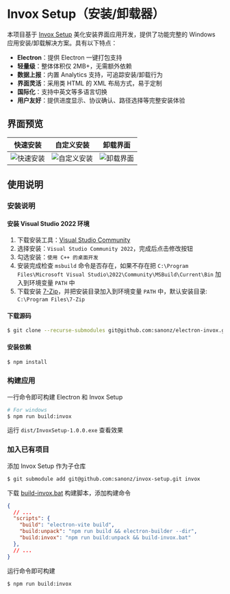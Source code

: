 # Invox Setup（安装/卸载器）

本项目基于 [Invox Setup](https://github.com/sanonz/invox-setup) 美化安装界面应用开发，提供了功能完整的 Windows 应用安装/卸载解决方案。具有以下特点：

- **Electron**：提供 Electron 一键打包支持
- **轻量级**：整体体积仅 2MB+，无需额外依赖
- **数据上报**：内置 Analytics 支持，可追踪安装/卸载行为
- **界面灵活**：采用类 HTML 的 XML 布局方式，易于定制
- **国际化**：支持中英文等多语言切换
- **用户友好**：提供进度显示、协议确认、路径选择等完整安装体验

## 界面预览

| 快速安装 | 自定义安装 | 卸载界面 |
|:---:|:---:|:---:|
| ![快速安装](https://github.com/sanonz/invox-setup/raw/setup/preview/quick.png) | ![自定义安装](https://github.com/sanonz/invox-setup/raw/setup/preview/custom.png) | ![卸载界面](https://github.com/sanonz/invox-setup/raw/setup/preview/uninstall.png) |

## 使用说明

### 安装说明

#### 安装 Visual Studio 2022 环境

1. 下载安装工具：[Visual Studio Community](https://visualstudio.microsoft.com/zh-hans/thank-you-downloading-visual-studio/?sku=Community)
2. 选择安装：`Visual Studio Community 2022`，完成后点击修改按钮
3. 勾选安装：`使用 C++ 的桌面开发`
4. 安装完成检查 `msbuild` 命令是否存在，如果不存在把 `C:\Program Files\Microsoft Visual Studio\2022\Community\MSBuild\Current\Bin` 加入到环境变量 `PATH` 中
5. 下载安装 [7-Zip](https://www.7-zip.org/)，并把安装目录加入到环境变量 `PATH` 中，默认安装目录: `C:\Program Files\7-Zip`

#### 下载源码

```bash
$ git clone --recurse-submodules git@github.com:sanonz/electron-invox.git
```

#### 安装依赖

```bash
$ npm install
```

### 构建应用

一行命令即可构建 Electron 和 Invox Setup

```bash
# For windows
$ npm run build:invox
```

运行 `dist/InvoxSetup-1.0.0.exe` 查看效果

### 加入已有项目

添加 Invox Setup 作为子仓库

```bash
$ git submodule add git@github.com:sanonz/invox-setup.git invox
```

下载 [build-invox.bat](https://raw.githubusercontent.com/sanonz/electron-invox/refs/heads/main/build-invox.bat) 构建脚本，添加构建命令

```json
{
  // ...
  "scripts": {
    "build": "electron-vite build",
    "build:unpack": "npm run build && electron-builder --dir",
    "build:invox": "npm run build:unpack && build-invox.bat"
  },
  // ...
}
```

运行命令即可构建

```bash
$ npm run build:invox
```
